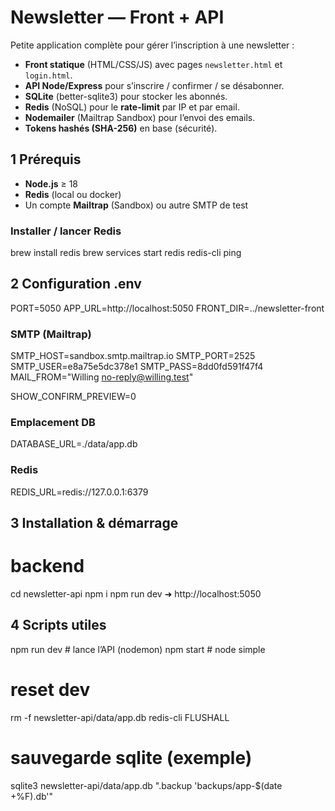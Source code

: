 # Newsletter — Front + API

Petite application complète pour gérer l’inscription à une newsletter :
- **Front statique** (HTML/CSS/JS) avec pages `newsletter.html` et `login.html`.
- **API Node/Express** pour s’inscrire / confirmer / se désabonner.
- **SQLite** (better-sqlite3) pour stocker les abonnés.
- **Redis** (NoSQL) pour le **rate-limit** par IP et par email.
- **Nodemailer** (Mailtrap Sandbox) pour l’envoi des emails.
- **Tokens hashés (SHA-256)** en base (sécurité).


## 1 Prérequis
- **Node.js** ≥ 18
- **Redis** (local ou docker)
- Un compte **Mailtrap** (Sandbox) ou autre SMTP de test

### Installer / lancer Redis
brew install redis
brew services start redis
redis-cli ping


## 2 Configuration .env
PORT=5050
APP_URL=http://localhost:5050
FRONT_DIR=../newsletter-front

### SMTP (Mailtrap)
SMTP_HOST=sandbox.smtp.mailtrap.io
SMTP_PORT=2525
SMTP_USER=e8a75e5dc378e1
SMTP_PASS=8dd0fd591f47f4
MAIL_FROM="Willing <no-reply@willing.test>"

SHOW_CONFIRM_PREVIEW=0

### Emplacement DB
DATABASE_URL=./data/app.db

### Redis
REDIS_URL=redis://127.0.0.1:6379



## 3 Installation & démarrage
# backend
cd newsletter-api
npm i
npm run dev
➜ http://localhost:5050



## 4 Scripts utiles
npm run dev          # lance l’API (nodemon)
npm start            # node simple

# reset dev
rm -f newsletter-api/data/app.db
redis-cli FLUSHALL

# sauvegarde sqlite (exemple)
sqlite3 newsletter-api/data/app.db ".backup 'backups/app-$(date +%F).db'"
